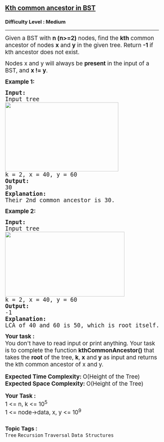 <h2><a href="https://www.geeksforgeeks.org/problems/kth-common-ancestor-in-bst/1?page=1&category=Tree&sortBy=latest">Kth common ancestor in BST</a></h2><h3>Difficulty Level : Medium</h3><hr><div class="problems_problem_content__Xm_eO"><p><span style="font-size: 14pt;">Given a BST with <strong>n (n&gt;=2)</strong> nodes, find the <strong>kth</strong> common ancestor of nodes <strong>x</strong> and <strong>y</strong> in the given tree. Return <strong>-1</strong> if kth ancestor does not exist.<br></span></p>
<p><span style="font-size: 14pt;">Nodes x and y will always be <strong>present</strong> in the input of a BST, and <strong>x != y</strong>.</span></p>
<p><span style="font-size: 14pt;"><strong>Example 1:</strong></span></p>
<pre><span style="font-size: 14pt;"><strong>Input: </strong>
Input tree<br><img src="https://media.geeksforgeeks.org/img-practice/prod/addEditProblem/861885/Web/Other/blobid0_1712119495.png" alt="" width="371" height="226"><br>k = 2, x = 40, y = 60 <br><strong>Output:</strong><br>30<br><strong>Explanation:</strong><br>Their 2nd common ancestor is 30.</span></pre>
<p><span style="font-size: 14pt;"><strong>Example 2:</strong></span></p>
<pre><span style="font-size: 14pt;"><strong>Input: </strong><br>Input tree
<img src="https://media.geeksforgeeks.org/img-practice/prod/addEditProblem/861885/Web/Other/blobid1_1712119495.png" alt="" width="391" height="212"><br>k = 2, x = 40, y = 60<br><strong>Output:</strong><br>-1<br><strong>Explanation:</strong><br>LCA of 40 and 60 is 50, which is root itself. There does not exists 2nd common ancestor in this case.<br></span></pre>
<div><span style="font-size: 14pt;"><strong>Your task :</strong></span></div>
<div><span style="font-size: 14pt;">You don't have to read input or print anything. Your task is to complete the function&nbsp;<strong>kthCommonAncestor</strong><strong>()</strong> that takes the <strong>root</strong> of the tree, <strong>k</strong>, <strong>x</strong> and <strong>y</strong> as input and returns the kth common ancestor of x and y.<br></span></div>
<div>&nbsp;</div>
<div><span style="font-size: 14pt;"><strong>Expected Time Complexity:&nbsp;</strong>O(Height of the Tree)</span></div>
<div><span style="font-size: 14pt;"><strong>Expected Space Complexity:&nbsp;</strong>O(Height of the Tree)</span></div>
<div>&nbsp;</div>
<div><span style="font-size: 14pt;"><strong>Your Task :</strong></span></div>
<div><span style="font-size: 14pt;">1 &lt;= n, k &lt;= 10<sup>5</sup><br>1 &lt;= node-&gt;data, x, y &lt;= 10<sup>9</sup></span></div></div><br><p><span style=font-size:18px><strong>Topic Tags : </strong><br><code>Tree</code>&nbsp;<code>Recursion</code>&nbsp;<code>Traversal</code>&nbsp;<code>Data Structures</code>&nbsp;